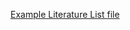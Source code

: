 [Example Literature List file](https://drive.google.com/open?id=1p3MqiJeoeuvmElobjL1StUaxiKhqen2v5fvSzIobVGs)
